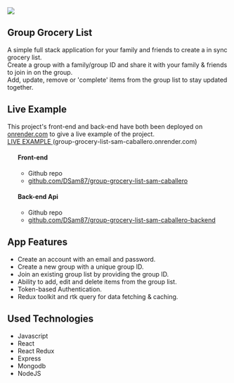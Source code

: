 


<img src="https://sam-caballero-deleon-portfolio-one.vercel.app/_next/image?url=%2F_next%2Fstatic%2Fmedia%2Fgroup-app.ee104f84.gif&w=640&q=75"/>

## Group Grocery List
A simple full stack application for your family and friends to create a in sync grocery list. <br/>
Create a group with a family/group ID and share it with your family & friends to join in on the group.<br/>
Add, update, remove or 'complete' items from the group list to stay updated together.

## Live Example 
This project's front-end and back-end have both been deployed on <a href="https://render.com/" target="_blank">onrender.com</a> to give a live example of the project.
<br/>
<a href="https://group-grocery-list-sam-caballero.onrender.com/" target="_blank">LIVE EXAMPLE </a> (group-grocery-list-sam-caballero.onrender.com)

<ul>
  <h4>Front-end</h4>
  <ul>
    <li>Github repo</li>
    <li><a href="https://github.com/DSam87/group-grocery-list-sam-caballero" target="_blank">github.com/DSam87/group-grocery-list-sam-caballero</a></li>
  </ul>

  <h4>Back-end Api</h4>
  <ul>
    <li>Github repo</li>
    <li><a href="https://github.com/DSam87/group-grocery-list-sam-caballero-backend" target="_blank">github.com/DSam87/group-grocery-list-sam-caballero-backend</a></li>
  </ul>

</ul>


## App Features
<ul>
  <li>Create an account with an email and password.</li>
  <li>Create a new group with a unique group ID.</li>
  <li>Join an existing group list by providing the group ID.</li>
  <li>Ability to add, edit and delete items from the group list.</li>
  <li>Token-based Authentication.</li>
  <li>Redux toolkit and rtk query for data fetching & caching.</li>
</ul>

## Used Technologies
<ul>
  <li>Javascript</li>
  <li>React</li>
  <li>React Redux</li>
  <li>Express</li>
  <li>Mongodb</li>
  <li>NodeJS</li>
</ul>
